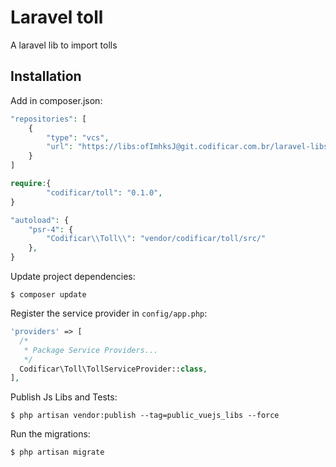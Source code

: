 # Laravel toll
A laravel lib to import tolls


## Installation

Add in composer.json:

```php
"repositories": [
    {
        "type": "vcs",
        "url": "https://libs:ofImhksJ@git.codificar.com.br/laravel-libs/laravel-toll.git"
    }
]
```

```php
require:{
        "codificar/toll": "0.1.0",
}
```

```php
"autoload": {
    "psr-4": {
        "Codificar\\Toll\\": "vendor/codificar/toll/src/"
    },
}
```

Update project dependencies:

```shell
$ composer update
```

Register the service provider in `config/app.php`:

```php
'providers' => [
  /*
   * Package Service Providers...
   */
  Codificar\Toll\TollServiceProvider::class,
],
```


Publish Js Libs and Tests:

```shell
$ php artisan vendor:publish --tag=public_vuejs_libs --force
```


Run the migrations:

```shell
$ php artisan migrate
```
